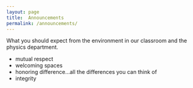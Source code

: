 ```yaml
---
layout: page 
title:  Announcements
permalink: /announcements/
---
```



What you should expect from the environment in our classroom and the physics department.
* mutual respect
* welcoming spaces
* honoring difference...all the differences you can think of
* integrity



